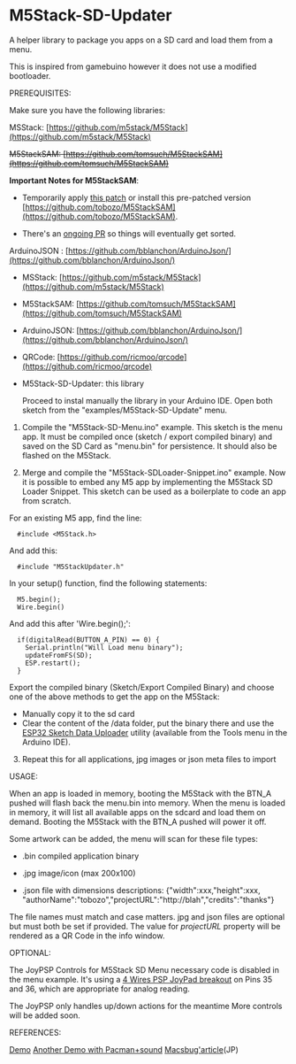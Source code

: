 # M5Stack-SD-Updater

A helper library to package you apps on a SD card and load them from a menu.

This is inspired from gamebuino however it does not use a modified bootloader.


PREREQUISITES:

Make sure you have the following libraries:
  
MSStack: [https://github.com/m5stack/M5Stack](https://github.com/m5stack/M5Stack)


~~M5StackSAM: [https://github.com/tomsuch/M5StackSAM](https://github.com/tomsuch/M5StackSAM)~~

**Important Notes for M5StackSAM**: 

- Temporarily apply [this patch](https://github.com/tobozo/M5StackSAM/commit/732bd82557eb67c42b92b8752140fe2290c569d6) or install this pre-patched version [https://github.com/tobozo/M5StackSAM](https://github.com/tobozo/M5StackSAM).

- There's an [ongoing PR](https://github.com/tomsuch/M5StackSAM/pull/2) so things will eventually get sorted.
  
ArduinoJSON : [https://github.com/bblanchon/ArduinoJson/](https://github.com/bblanchon/ArduinoJson/)

- MSStack: [https://github.com/m5stack/M5Stack](https://github.com/m5stack/M5Stack)
- M5StackSAM: [https://github.com/tomsuch/M5StackSAM](https://github.com/tomsuch/M5StackSAM)
- ArduinoJSON: [https://github.com/bblanchon/ArduinoJson/](https://github.com/bblanchon/ArduinoJson/)
- QRCode: [https://github.com/ricmoo/qrcode](https://github.com/ricmoo/qrcode)
- M5Stack-SD-Updater: this library


  Proceed to instal manually the library in your Arduino IDE.
  Open both sketch from the "examples/M5Stack-SD-Update" menu.


1) Compile the "M5Stack-SD-Menu.ino" example. This sketch is the menu app. It must be compiled once (sketch / export compiled binary) and saved on the SD Card as "menu.bin" for persistence. It should also be flashed on the M5Stack.


2) Merge and compile the "M5Stack-SDLoader-Snippet.ino" example. Now it is possible to embed any M5 app by implementing the 
  M5Stack SD Loader Snippet. This sketch can be used as a boilerplate to code an app from 
  scratch.

  For an existing M5 app, find the line:

      #include <M5Stack.h>
      
  And add this:
      
      #include "M5StackUpdater.h"
      
  In your setup() function, find the following statements:

      M5.begin();
      Wire.begin()

  And add this after 'Wire.begin();':

      if(digitalRead(BUTTON_A_PIN) == 0) {
        Serial.println("Will Load menu binary");
        updateFromFS(SD);
        ESP.restart();
      }
      
  Export the compiled binary (Sketch/Export Compiled Binary) and choose one of the above methods to get the app on the M5Stack:

  - Manually copy it to the sd card
  - Clear the content of the /data folder, put the binary there and use the [ESP32 Sketch Data Uploader](https://github.com/me-no-dev/arduino-esp32fs-plugin) utility (available from the Tools menu in the Arduino IDE).
      
      
3) Repeat this for all applications, jpg images or json meta files to import


USAGE:

When an app is loaded in memory, booting the M5Stack with the BTN_A pushed will flash back the menu.bin into memory. When the menu is loaded in memory, it will list all available apps on the sdcard and load them on demand. Booting the M5Stack with the BTN_A pushed will power it off.

Some artwork can be added, the menu will scan for these file types:
  
  - .bin compiled application binary
    
  - .jpg image/icon (max 200x100)
    
  - .json file with dimensions descriptions: {"width":xxx,"height":xxx, "authorName":"tobozo","projectURL":"http://blah","credits":"thanks"} 
    

  The file names must match and case matters.
  jpg and json files are optional but must both be set if provided.
  The value for *projectURL* property will be rendered as a QR Code in the info window.


OPTIONAL:

The JoyPSP Controls for M5Stack SD Menu necessary code is disabled in the menu example.
It's using a [4 Wires PSP JoyPad breakout](https://www.google.fr/search?q=psp+joypad+breakout) on Pins 35 and 36, which are appropriate for analog reading.

The JoyPSP only handles up/down actions for the meantime
More controls will be added soon.


REFERENCES:

  [Demo](https://youtu.be/myQfeYxyc3o)
  [Another Demo with Pacman+sound](https://youtu.be/36fgNCecoEg)
  [Macsbug'article](https://macsbug.wordpress.com/2018/03/12/m5stack-sd-updater/)(JP)
 

